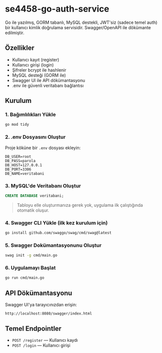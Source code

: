 # se4458-go-auth-service

Go ile yazılmış, GORM tabanlı, MySQL destekli, JWT'siz (sadece temel auth) bir kullanıcı kimlik doğrulama servisidir. Swagger/OpenAPI ile dökümante edilmiştir.

## Özellikler
- Kullanıcı kayıt (register)
- Kullanıcı girişi (login)
- Şifreler bcrypt ile hashlenir
- MySQL desteği (GORM ile)
- Swagger UI ile API dökümantasyonu
- .env ile güvenli veritabanı bağlantısı

## Kurulum

### 1. Bağımlılıkları Yükle
```sh
go mod tidy
```

### 2. .env Dosyasını Oluştur
Proje köküne bir `.env` dosyası ekleyin:
```env
DB_USER=root
DB_PASS=parola
DB_HOST=127.0.0.1
DB_PORT=3306
DB_NAME=veritabani
```

### 3. MySQL'de Veritabanı Oluştur
```sql
CREATE DATABASE veritabani;
```
> Tabloyu elle oluşturmanıza gerek yok, uygulama ilk çalıştığında otomatik oluşur.

### 4. Swagger CLI Yükle (ilk kez kurulum için)
```sh
go install github.com/swaggo/swag/cmd/swag@latest
```

### 5. Swagger Dokümantasyonunu Oluştur
```sh
swag init -g cmd/main.go
```

### 6. Uygulamayı Başlat
```sh
go run cmd/main.go
```

## API Dökümantasyonu

Swagger UI'ya tarayıcınızdan erişin:
```
http://localhost:8080/swagger/index.html
```

## Temel Endpointler

- `POST /register` — Kullanıcı kaydı
- `POST /login` — Kullanıcı girişi